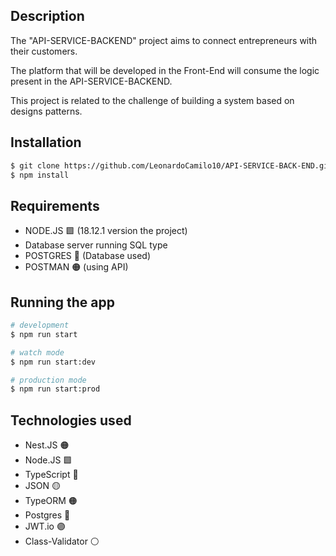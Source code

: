 
## Description

The "API-SERVICE-BACKEND" project aims to connect entrepreneurs with their customers.

The platform that will be developed in the Front-End will consume the logic present in the API-SERVICE-BACKEND.

This project is related to the challenge of building a system based on designs patterns.

## Installation

```bash
$ git clone https://github.com/LeonardoCamilo10/API-SERVICE-BACK-END.git
$ npm install
```

## Requirements

* NODE.JS 🟩 (18.12.1 version the project)
* Database server running SQL type
* POSTGRES 🔵 (Database used)
* POSTMAN 🟠 (using API)

## Running the app

```bash
# development
$ npm run start

# watch mode
$ npm run start:dev

# production mode
$ npm run start:prod
```
## Technologies used
* Nest.JS 🟠
* Node.JS  🟩
* TypeScript 🔵
* JSON 🟡
* TypeORM 🟠
* Postgres 🔵
* JWT.io 🟣
* Class-Validator ⚪

